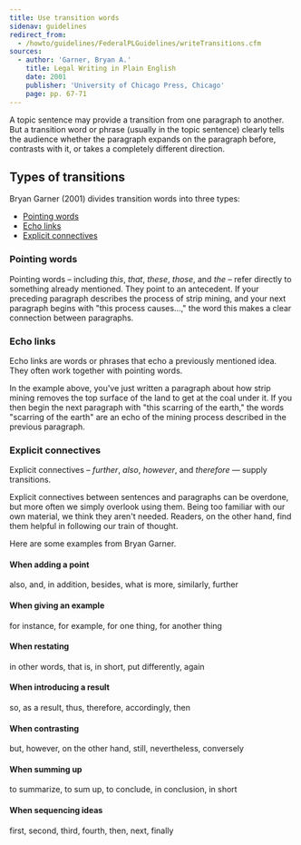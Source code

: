 ```yaml
---
title: Use transition words
sidenav: guidelines
redirect_from:
  - /howto/guidelines/FederalPLGuidelines/writeTransitions.cfm
sources:
  - author: 'Garner, Bryan A.'
    title: Legal Writing in Plain English
    date: 2001
    publisher: 'University of Chicago Press, Chicago'
    page: pp. 67-71
---
```


A topic sentence may provide a transition from one paragraph to another. But a transition word or phrase (usually in the topic sentence) clearly tells the audience whether the paragraph expands on the paragraph before, contrasts with it, or takes a completely different direction.

## Types of transitions

Bryan Garner (2001) divides transition words into three types:

- [Pointing words](#pointing-words)
- [Echo links](#echo-links)
- [Explicit connectives](#explicit-connectives)

### Pointing words

Pointing words – including _this_, _that_, _these_, _those_, and _the_ – refer directly to something already mentioned. They point to an antecedent. If your preceding paragraph describes the process of strip mining, and your next paragraph begins with "this process causes...," the word this makes a clear connection between paragraphs.

### Echo links

Echo links are words or phrases that echo a previously mentioned idea. They often work together with pointing words.

In the example above, you've just written a paragraph about how strip mining removes the top surface of the land to get at the coal under it. If you then begin the next paragraph with "this scarring of the earth," the words "scarring of the earth" are an echo of the mining process described in the previous paragraph.

### Explicit connectives

Explicit connectives – _further_, _also_, _however_, and _therefore_ — supply transitions.

Explicit connectives between sentences and paragraphs can be overdone, but more often we simply overlook using them. Being too familiar with our own material, we think they aren't needed. Readers, on the other hand, find them helpful in following our train of thought.

Here are some examples from Bryan Garner.

<div class="example-container">

#### When adding a point

also, and, in addition, besides, what is more, similarly, further

#### When giving an example

for instance, for example, for one thing, for another thing

#### When restating

in other words, that is, in short, put differently, again

#### When introducing a result

so, as a result, thus, therefore, accordingly, then

#### When contrasting

but, however, on the other hand, still, nevertheless, conversely

#### When summing up

to summarize, to sum up, to conclude, in conclusion, in short

#### When sequencing ideas

first, second, third, fourth, then, next, finally

</div>
